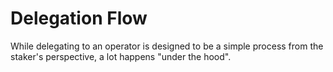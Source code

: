 
# Delegation Flow

While delegating to an operator is designed to be a simple process from the staker's perspective, a lot happens "under the hood".


<!-- TODO: write this article -->
